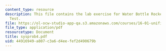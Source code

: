 ```yaml
---
content_type: resource
description: This file contains the lab exercise for Water Bottle Rocket Build and
  Test.
file: https://ol-ocw-studio-app-qa.s3.amazonaws.com/courses/16-01-unified-engineering-i-ii-iii-iv-fall-2005-spring-2006/44916949a807c3a6d4eefef2d490679b_sysprob4.pdf
file_type: application/pdf
resourcetype: Document
title: sysprob4.pdf
uid: 44916949-a807-c3a6-d4ee-fef2d490679b
---
```

